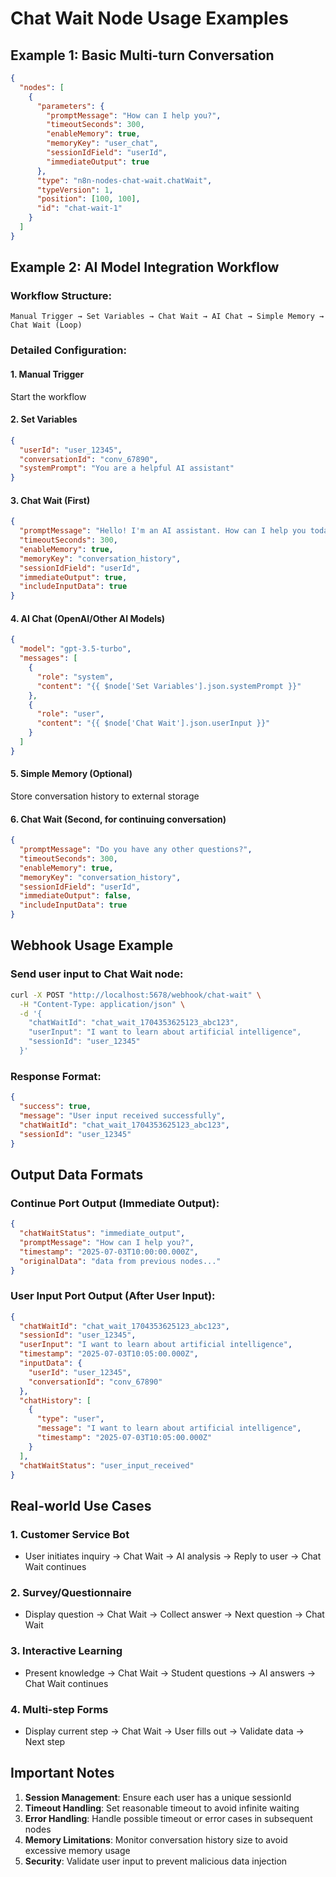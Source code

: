 # Chat Wait Node Usage Examples

## Example 1: Basic Multi-turn Conversation

```json
{
  "nodes": [
    {
      "parameters": {
        "promptMessage": "How can I help you?",
        "timeoutSeconds": 300,
        "enableMemory": true,
        "memoryKey": "user_chat",
        "sessionIdField": "userId",
        "immediateOutput": true
      },
      "type": "n8n-nodes-chat-wait.chatWait",
      "typeVersion": 1,
      "position": [100, 100],
      "id": "chat-wait-1"
    }
  ]
}
```

## Example 2: AI Model Integration Workflow

### Workflow Structure:
```
Manual Trigger → Set Variables → Chat Wait → AI Chat → Simple Memory → Chat Wait (Loop)
```

### Detailed Configuration:

#### 1. Manual Trigger
Start the workflow

#### 2. Set Variables
```json
{
  "userId": "user_12345",
  "conversationId": "conv_67890",
  "systemPrompt": "You are a helpful AI assistant"
}
```

#### 3. Chat Wait (First)
```json
{
  "promptMessage": "Hello! I'm an AI assistant. How can I help you today?",
  "timeoutSeconds": 300,
  "enableMemory": true,
  "memoryKey": "conversation_history",
  "sessionIdField": "userId",
  "immediateOutput": true,
  "includeInputData": true
}
```

#### 4. AI Chat (OpenAI/Other AI Models)
```json
{
  "model": "gpt-3.5-turbo",
  "messages": [
    {
      "role": "system", 
      "content": "{{ $node['Set Variables'].json.systemPrompt }}"
    },
    {
      "role": "user",
      "content": "{{ $node['Chat Wait'].json.userInput }}"
    }
  ]
}
```

#### 5. Simple Memory (Optional)
Store conversation history to external storage

#### 6. Chat Wait (Second, for continuing conversation)
```json
{
  "promptMessage": "Do you have any other questions?",
  "timeoutSeconds": 300,
  "enableMemory": true,
  "memoryKey": "conversation_history",
  "sessionIdField": "userId",
  "immediateOutput": false,
  "includeInputData": true
}
```

## Webhook Usage Example

### Send user input to Chat Wait node:

```bash
curl -X POST "http://localhost:5678/webhook/chat-wait" \
  -H "Content-Type: application/json" \
  -d '{
    "chatWaitId": "chat_wait_1704353625123_abc123",
    "userInput": "I want to learn about artificial intelligence",
    "sessionId": "user_12345"
  }'
```

### Response Format:
```json
{
  "success": true,
  "message": "User input received successfully",
  "chatWaitId": "chat_wait_1704353625123_abc123",
  "sessionId": "user_12345"
}
```

## Output Data Formats

### Continue Port Output (Immediate Output):
```json
{
  "chatWaitStatus": "immediate_output",
  "promptMessage": "How can I help you?",
  "timestamp": "2025-07-03T10:00:00.000Z",
  "originalData": "data from previous nodes..."
}
```

### User Input Port Output (After User Input):
```json
{
  "chatWaitId": "chat_wait_1704353625123_abc123",
  "sessionId": "user_12345",
  "userInput": "I want to learn about artificial intelligence",
  "timestamp": "2025-07-03T10:05:00.000Z",
  "inputData": {
    "userId": "user_12345",
    "conversationId": "conv_67890"
  },
  "chatHistory": [
    {
      "type": "user",
      "message": "I want to learn about artificial intelligence",
      "timestamp": "2025-07-03T10:05:00.000Z"
    }
  ],
  "chatWaitStatus": "user_input_received"
}
```

## Real-world Use Cases

### 1. Customer Service Bot
- User initiates inquiry → Chat Wait → AI analysis → Reply to user → Chat Wait continues

### 2. Survey/Questionnaire
- Display question → Chat Wait → Collect answer → Next question → Chat Wait

### 3. Interactive Learning
- Present knowledge → Chat Wait → Student questions → AI answers → Chat Wait continues

### 4. Multi-step Forms
- Display current step → Chat Wait → User fills out → Validate data → Next step

## Important Notes

1. **Session Management**: Ensure each user has a unique sessionId
2. **Timeout Handling**: Set reasonable timeout to avoid infinite waiting
3. **Error Handling**: Handle possible timeout or error cases in subsequent nodes
4. **Memory Limitations**: Monitor conversation history size to avoid excessive memory usage
5. **Security**: Validate user input to prevent malicious data injection
